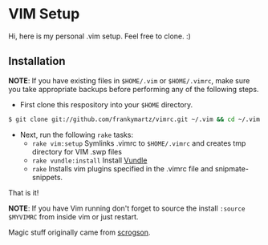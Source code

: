 # VIM Setup
Hi, here is my personal .vim setup. Feel free to clone. :)

## Installation
**NOTE**: If you have existing files in `$HOME/.vim` or `$HOME/.vimrc`, make sure you take appropriate backups before performing any of the following steps.

 - First clone this respository into your `$HOME` directory.

```sh
$ git clone git://github.com/frankymartz/vimrc.git ~/.vim && cd ~/.vim
```

 - Next, run the following `rake` tasks:
    - `rake vim:setup` Symlinks .vimrc to `$HOME/.vimrc` and creates tmp directory for VIM .swp files
    - `rake vundle:install` Install [Vundle](https://github.com/gmarik/vundle)
    - `rake` Installs vim plugins specified in the .vimrc file and snipmate-snippets.

That is it!

**NOTE**: If you have Vim running don't forget to source the install `:source $MYVIMRC` from inside vim or just restart.


Magic stuff originally came from [scrogson](https://github.com/scrogson).